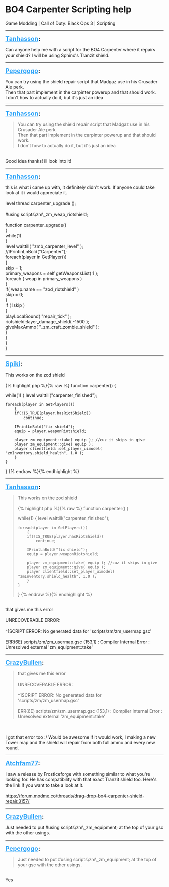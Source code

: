 # BO4 Carpenter Scripting help
Game Modding | Call of Duty: Black Ops 3 | Scripting

---
<strong style="font-size: 1.4em;"><span style="text-decoration: underline;text-decoration-color: #34a7f9;"><span style="color:#34a7f9;">Tanhasson</span></span>:</strong>

<p>Can anyone help me with a script for the BO4 Carpenter where it repairs your shield? I will be using Sphinx&#39;s Tranzit shield.</p>

---
<strong style="font-size: 1.4em;"><span style="text-decoration: underline;text-decoration-color: #34a7f9;"><span style="color:#34a7f9;">Pepergogo</span></span>:</strong>

<p>You can try using the shield repair script that Madgaz use in his Crusader Ale perk.<br />Then that part implement in the carpinter powerup and that should work.<br />I don&#39;t how to actually do it, but it&#39;s just an idea</p>

---
<strong style="font-size: 1.4em;"><span style="text-decoration: underline;text-decoration-color: #34a7f9;"><span style="color:#34a7f9;">Tanhasson</span></span>:</strong>

<p><blockquote>You can try using the shield repair script that Madgaz use in his Crusader Ale perk.<br />Then that part implement in the carpinter powerup and that should work.<br />I don&#39;t how to actually do it, but it&#39;s just an idea<br /></blockquote><br />Good idea thanks! ill look into it!</p>

---
<strong style="font-size: 1.4em;"><span style="text-decoration: underline;text-decoration-color: #34a7f9;"><span style="color:#34a7f9;">Tanhasson</span></span>:</strong>

<p>this is what i came up with, it definitely didn&#39;t work. If anyone could take  look at it i would appreciate it.<br /><br />level thread carpenter_upgrade ();<br /><br />#using scripts\zm\_zm_weap_riotshield;<br /><br />function carpenter_upgrade()<br />{<br />while(1)<br />    {<br />    level waittill( &quot;zmb_carpenter_level&quot; );<br />    //IPrintinLnBold(&quot;Carpenter&quot;);<br />    foreach(player in GetPlayer())<br />        {<br />        skip = 1;<br />        primary_weapons = self getWeaponsList( 1 );<br />        foreach ( weap in primary_weapons )<br />            {<br />            if( weap.name == &quot;zod_riotshield&quot; )<br />            skip = 0;   <br />            }<br />            if ( !skip )<br />            {<br />                playLocalSound( &quot;repair_tick&quot; );<br />                riotshield::layer_damage_shield( -1500 );<br />                giveMaxAmmo( &quot;_zm_craft_zombie_shield&quot; );<br />            }<br />        }<br />    }<br />}</p>

---
<strong style="font-size: 1.4em;"><span style="text-decoration: underline;text-decoration-color: #34a7f9;"><span style="color:#34a7f9;">Spiki</span></span>:</strong>

<p>This works on the zod shield<br /><br />{% highlight php %}{% raw %}
function carpenter()
{

while(1)
    {
    level waittill("carpenter_finished");
    
    foreach(player in GetPlayers())
        {
        if(!IS_TRUE(player.hasRiotShield))
            continue;
        
        IPrintLnBold("fix shield");
        equip = player.weaponRiotshield;

        player zm_equipment::take( equip ); //cuz it skips in give
        player zm_equipment::give( equip );
        player clientfield::set_player_uimodel( "zmInventory.shield_health", 1.0 );
        }
    }

}
{% endraw %}{% endhighlight %}
</p>

---
<strong style="font-size: 1.4em;"><span style="text-decoration: underline;text-decoration-color: #34a7f9;"><span style="color:#34a7f9;">Tanhasson</span></span>:</strong>

<p><blockquote>This works on the zod shield<br /><br />{% highlight php %}{% raw %}
function carpenter()
{

while(1)
    {
    level waittill("carpenter_finished");
   
    foreach(player in GetPlayers())
        {
        if(!IS_TRUE(player.hasRiotShield))
            continue;
       
        IPrintLnBold("fix shield");
        equip = player.weaponRiotshield;

        player zm_equipment::take( equip ); //cuz it skips in give
        player zm_equipment::give( equip );
        player clientfield::set_player_uimodel( "zmInventory.shield_health", 1.0 );
        }
    }

}
{% endraw %}{% endhighlight %}
</blockquote><br />that gives me this error<br /><br />UNRECOVERABLE ERROR:<br /><br />^1SCRIPT ERROR: No generated data for &#39;scripts/zm/zm_usermap.gsc&#39;<br /><br />ERR(6E) scripts/zm/zm_usermap.gsc (153,1)  : Compiler Internal Error :  Unresolved external &#39;zm_equipment::take&#39;</p>

---
<strong style="font-size: 1.4em;"><span style="text-decoration: underline;text-decoration-color: #34a7f9;"><span style="color:#34a7f9;">CrazyBullen</span></span>:</strong>

<p><blockquote>that gives me this error<br /><br />UNRECOVERABLE ERROR:<br /><br />^1SCRIPT ERROR: No generated data for &#39;scripts/zm/zm_usermap.gsc&#39;<br /><br />ERR(6E) scripts/zm/zm_usermap.gsc (153,1)  : Compiler Internal Error :  Unresolved external &#39;zm_equipment::take&#39;<br /></blockquote><br /><br />I got that error too :/ Would be awesome if it would work, I making a new Tower map and the shield will repair from both full ammo and every new round.</p>

---
<strong style="font-size: 1.4em;"><span style="text-decoration: underline;text-decoration-color: #34a7f9;"><span style="color:#34a7f9;">Atchfam77</span></span>:</strong>

<p>I saw a release by FrostIceforge with something similar to what you&#39;re looking for. He has compatibility with that exact Tranzit shield too. Here&#39;s the link if you want to take a look at it.<br /><br /><a href="https://forum.modme.co/threads/drag-drop-bo4-carpenter-shield-repair.3157/">https://forum.modme.co/threads/drag-drop-bo4-carpenter-shield-repair.3157/</a></p>

---
<strong style="font-size: 1.4em;"><span style="text-decoration: underline;text-decoration-color: #34a7f9;"><span style="color:#34a7f9;">CrazyBullen</span></span>:</strong>

<p>Just needed to put #using scripts\zm\_zm_equipment; at the top of your gsc with the other usings.</p>

---
<strong style="font-size: 1.4em;"><span style="text-decoration: underline;text-decoration-color: #34a7f9;"><span style="color:#34a7f9;">Pepergogo</span></span>:</strong>

<p><blockquote>Just needed to put #using scripts\zm\_zm_equipment; at the top of your gsc with the other usings.<br /></blockquote><br />Yes</p>
